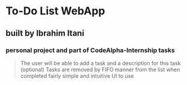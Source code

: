# To-Do List WebApp
## built by Ibrahim Itani
### personal project and part of CodeAlpha-Internship tasks
> The user will be able to add a task and a description for this task (optional)
> Tasks are removed by FIFO manner from the list when completed
> fairly simple and intuitive UI to use
